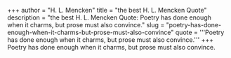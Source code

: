 +++
author = "H. L. Mencken"
title = "the best H. L. Mencken Quote"
description = "the best H. L. Mencken Quote: Poetry has done enough when it charms, but prose must also convince."
slug = "poetry-has-done-enough-when-it-charms-but-prose-must-also-convince"
quote = '''Poetry has done enough when it charms, but prose must also convince.'''
+++
Poetry has done enough when it charms, but prose must also convince.
